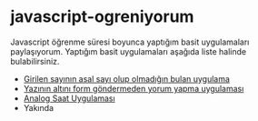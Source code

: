 # javascript-ogreniyorum
Javascript öğrenme süresi boyunca yaptığım basit uygulamaları paylaşıyorum. Yaptığım basit uygulamaları aşağıda liste halinde bulabilirsiniz.

* [Girilen sayının asal sayı olup olmadığın bulan uygulama](https://github.com/berat/javascript-ogreniyorum/tree/master/1-asal-sayi-mi)
* [Yazının altını form göndermeden yorum yapma uygulaması](https://github.com/berat/javascript-ogreniyorum/tree/master/2-yorum-ekle)
* [Analog Saat Uygulaması](https://github.com/berat/cool-clock)
* Yakında
